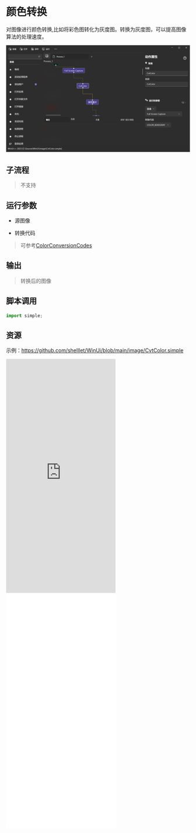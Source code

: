 # 颜色转换 
对图像进行颜色转换,比如将彩色图转化为灰度图。转换为灰度图，可以提高图像算法的处理速度。

![CvtColor](./images/01.png ':size=90%')


## 子流程
> 不支持


## 运行参数

* 源图像
  
* 转换代码
> 可参考[ColorConversionCodes](./enums/ColorConversionCodes.md)

## 输出

> 转换后的图像    


## 脚本调用

```python
import simple;

```

## 资源

示例：https://github.com/shelllet/WinUi/blob/main/image/CvtColor.simple

<iframe type="text/html" height="640px" src="https://www.youtube.com/embed/XlBXKIisyTQ" frameborder="0"></iframe>

<iframe src="//player.bilibili.com/player.html?bvid=BV1u34y1A7t1&page=1&autoplay=0" height='640px' scrolling="no" border="0" frameborder="no" framespacing="0" allowfullscreen="true"></iframe>
